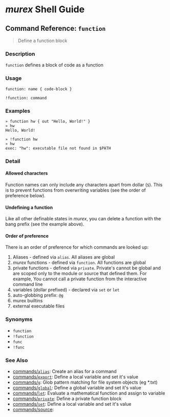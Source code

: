 # _murex_ Shell Guide

## Command Reference: `function`

> Define a function block

### Description

`function` defines a block of code as a function

### Usage

    function: name { code-block }
    
    !function: command

### Examples

    » function hw { out "Hello, World!" }
    » hw
    Hello, World!
    
    » !function hw
    » hw
    exec: "hw": executable file not found in $PATH

### Detail

#### Allowed characters

Function names can only include any characters apart from dollar (`$`).
This is to prevent functions from overwriting variables (see the order of
preference below).

#### Undefining a function

Like all other definable states in _murex_, you can delete a function with
the bang prefix (see the example above).

#### Order of preference

There is an order of preference for which commands are looked up:
1. Aliases - defined via `alias`. All aliases are global
2. _murex_ functions - defined via `function`. All functions are global
3. private functions - defined via `private`. Private's cannot be global and
   are scoped only to the module or source that defined them. For example, You
   cannot call a private function from the interactive command line
4. variables (dollar prefixed) - declared via `set` or `let`
5. auto-globbing prefix: `@g`
6. murex builtins
7. external executable files

### Synonyms

* `function`
* `!function`
* `func`
* `!func`


### See Also

* [commands/`alias`](../commands/alias.md):
  Create an alias for a command
* [commands/`export`](../commands/export.md):
  Define a local variable and set it's value
* [commands/`g`](../commands/g.md):
  Glob pattern matching for file system objects (eg *.txt)
* [commands/`global`](../commands/global.md):
  Define a global variable and set it's value
* [commands/`let`](../commands/let.md):
  Evaluate a mathematical function and assign to variable
* [commands/`private`](../commands/private.md):
  Define a private function block
* [commands/`set`](../commands/set.md):
  Define a local variable and set it's value
* [commands/source](../commands/source.md):
  
